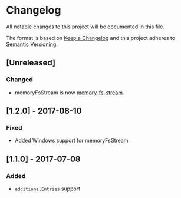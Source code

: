 # Changelog
All notable changes to this project will be documented in this file.

The format is based on [Keep a Changelog](http://keepachangelog.com/en/1.0.0/) and this project adheres to [Semantic Versioning](http://semver.org/spec/v2.0.0.html).

## [Unreleased]
### Changed
- memoryFsStream is now [memory-fs-stream](https://github.com/whs/memory-fs-stream).

## [1.2.0] - 2017-08-10
### Fixed
- Added Windows support for memoryFsStream

## [1.1.0] - 2017-07-08
### Added
- `additionalEntries` support

